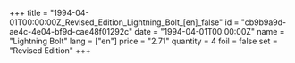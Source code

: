 +++
title = "1994-04-01T00:00:00Z_Revised_Edition_Lightning_Bolt_[en]_false"
id = "cb9b9a9d-ae4c-4e04-bf9d-cae48f01292c"
date = "1994-04-01T00:00:00Z"
name = "Lightning Bolt"
lang = ["en"]
price = "2.71"
quantity = 4
foil = false
set = "Revised Edition"
+++
